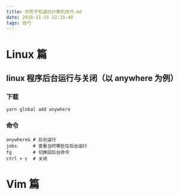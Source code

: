 ```yaml
---
title: 你所不知道的计算机技巧.md
date: 2018-11-15 22:15:40
tags: 技巧 
---
```


# Linux 篇

## linux 程序后台运行与关闭（以 anywhere 为例）

### 下载

`yarn global add anywhere`

### 命令

```shell
anywhere& # 后台运行
jobs      # 查看当时哪些在后台运行
fg        # 切换回后台命令
ctrl + c  # 关闭
```

# Vim 篇